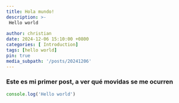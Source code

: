 ```yaml
---
title: Hola mundo!
description: >-
 Hello world
 
author: christian
date: 2024-12-06 15:10:00 +0800
categories: [ Introduction]
tags: [hello world]
pin: true
media_subpath: '/posts/20241206'
---
```


### Este es mi primer post, a ver qué movidas se me ocurren
``` js
console.log('Hello world')
```

